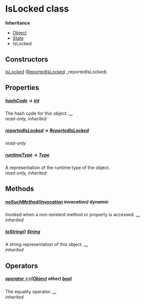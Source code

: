 


# IsLocked class











**Inheritance**

- [Object](https://api.dart.dev/stable/2.12.3/dart-core/Object-class.html)
- [State](../package-yonomi_sdk_dart_traits_trait/State-class.md)
- IsLocked






## Constructors

[IsLocked](../package-yonomi_sdk_dart_traits_trait/IsLocked/IsLocked.md) ([ReportedIsLocked](../package-yonomi_sdk_dart_traits_trait/ReportedIsLocked-class.md) _reportedIsLocked)

    


## Properties

##### [hashCode](https://api.dart.dev/stable/2.12.3/dart-core/Object/hashCode.html) &#8594; [int](https://api.dart.dev/stable/2.12.3/dart-core/int-class.html)



The hash code for this object. [...](https://api.dart.dev/stable/2.12.3/dart-core/Object/hashCode.html)  
_read-only, inherited_



##### [reportedIsLocked](../package-yonomi_sdk_dart_traits_trait/IsLocked/reportedIsLocked.md) &#8594; [ReportedIsLocked](../package-yonomi_sdk_dart_traits_trait/ReportedIsLocked-class.md)



   
_read-only_



##### [runtimeType](https://api.dart.dev/stable/2.12.3/dart-core/Object/runtimeType.html) &#8594; [Type](https://api.dart.dev/stable/2.12.3/dart-core/Type-class.html)



A representation of the runtime type of the object.   
_read-only, inherited_




## Methods

##### [noSuchMethod](https://api.dart.dev/stable/2.12.3/dart-core/Object/noSuchMethod.html)([Invocation](https://api.dart.dev/stable/2.12.3/dart-core/Invocation-class.html) invocation) dynamic



Invoked when a non-existent method or property is accessed. [...](https://api.dart.dev/stable/2.12.3/dart-core/Object/noSuchMethod.html)  
_inherited_



##### [toString](https://api.dart.dev/stable/2.12.3/dart-core/Object/toString.html)() [String](https://api.dart.dev/stable/2.12.3/dart-core/String-class.html)



A string representation of this object. [...](https://api.dart.dev/stable/2.12.3/dart-core/Object/toString.html)  
_inherited_




## Operators

##### [operator ==](https://api.dart.dev/stable/2.12.3/dart-core/Object/operator_equals.html)([Object](https://api.dart.dev/stable/2.12.3/dart-core/Object-class.html) other) [bool](https://api.dart.dev/stable/2.12.3/dart-core/bool-class.html)



The equality operator. [...](https://api.dart.dev/stable/2.12.3/dart-core/Object/operator_equals.html)  
_inherited_











